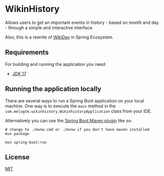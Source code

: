 
# WikinHistory

Allows users to get an important events in history - based on month and day - through a simple and interactive interface.

Also, this is a rewrite of [WikiDay](https://www.github.com/melogtm/wikiday) in Spring Ecosystem. 

## Requirements

For building and running the application you need:

- [JDK 17](https://www.oracle.com/java/technologies/javase/jdk17-archive-downloads.html)

## Running the application locally

There are several ways to run a Spring Boot application on your local machine. One way is to execute the `main` method in the `com.melogtm.wikinhistory.WikinhistoryApplication` class from your IDE.

Alternatively you can use the [Spring Boot Maven plugin](https://docs.spring.io/spring-boot/docs/current/reference/html/build-tool-plugins-maven-plugin.html) like so:

```shell
# change to ./mvnw.cmd or ./mvnw if you don't have maven installed
mvn package 

mvn spring-boot:run
```


## License

[MIT](https://github.com/melogtm/wikinhistory/blob/main/LICENSE)

